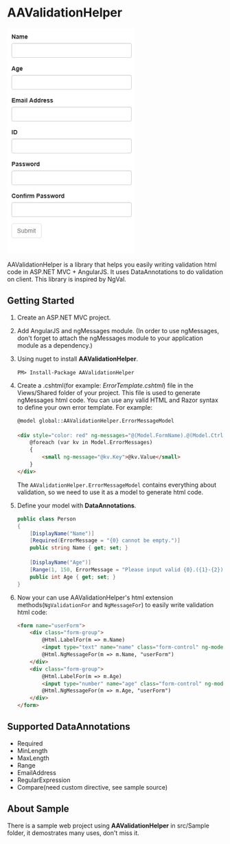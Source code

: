 # AAValidationHelper
![](./images/demo.gif)

AAValidationHelper is a library that helps you easily writing validation html code in ASP.NET MVC + AngularJS. It uses DataAnnotations to do validation on client. This library is inspired by NgVal.

## Getting Started
1. Create an ASP.NET MVC project.
2. Add AngularJS and ngMessages module. (In order to use ngMessages, don't forget to attach the ngMessages module to your application module as a dependency.)
1. Using nuget to install **AAValidationHelper**.

    ``` PM> Install-Package AAValidationHelper ```
1. Create a .cshtml(for example: *ErrorTemplate.cshtml*) file in the Views/Shared folder of your project. 
    This file is used to generate ngMessages html code. You can use any valid HTML and Razor syntax to define your own error template. For example:

    ``` html
    @model global::AAValidationHelper.ErrorMessageModel

    <div style="color: red" ng-messages="@(Model.FormName).@(Model.CtrlName).$error" ng-show="@(Model.FormName).@(Model.CtrlName).$dirty && @(Model.FormName).@(Model.CtrlName).$invalid" @Html.Raw(@Model.HtmlAttributes)>
        @foreach (var kv in Model.ErrorMessages)
        {
            <small ng-message="@kv.Key">@kv.Value</small>
        }
    </div>
    ```
    The ``` AAValidationHelper.ErrorMessageModel ``` contains everything about validation, so we need to use it as a model to generate html code.
1. Define your model with **DataAnnotations**.

    ``` C#
    public class Person
    {
        [DisplayName("Name")]
        [Required(ErrorMessage = "{0} cannot be empty.")]
        public string Name { get; set; }

        [DisplayName("Age")]
        [Range(1, 150, ErrorMessage = "Please input valid {0}.({1}-{2})")]
        public int Age { get; set; }
    }
    ```
1. Now your can use AAValidationHelper's html extension methods(```NgValidationFor``` and ```NgMessageFor```) to easily write validation html code:

    ``` html
    <form name="userForm">
        <div class="form-group">
            @Html.LabelFor(m => m.Name)
            <input type="text" name="name" class="form-control" ng-model="user.name" @Html.NgValidationFor(m => m.Name) />
            @Html.NgMessageFor(m => m.Name, "userForm")
        </div>
        <div class="form-group">
            @Html.LabelFor(m => m.Age)
            <input type="number" name="age" class="form-control" ng-model="user.age" @Html.NgValidationFor(m => m.Age) />
            @Html.NgMessageFor(m => m.Age, "userForm")
        </div>
    </form>
    ```

## Supported DataAnnotations

* Required
* MinLength
* MaxLength
* Range
* EmailAddress
* RegularExpression
* Compare(need custom directive, see sample source)


## About Sample
There is a sample web project using **AAValidationHelper** in src/Sample folder, it demostrates many uses, don't miss it.
